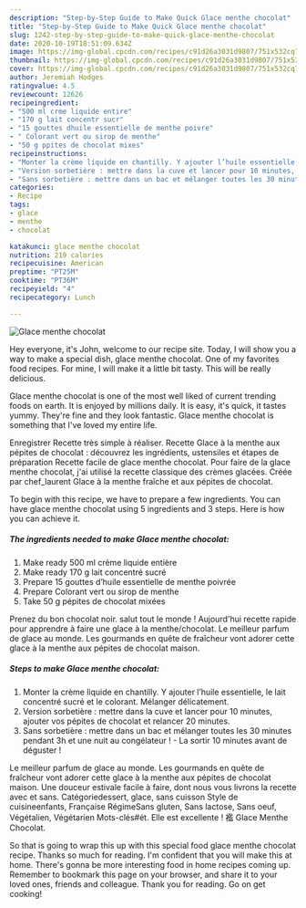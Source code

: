 ```yaml
---
description: "Step-by-Step Guide to Make Quick Glace menthe chocolat"
title: "Step-by-Step Guide to Make Quick Glace menthe chocolat"
slug: 1242-step-by-step-guide-to-make-quick-glace-menthe-chocolat
date: 2020-10-19T18:51:09.634Z
image: https://img-global.cpcdn.com/recipes/c91d26a3031d9807/751x532cq70/glace-menthe-chocolat-photo-principale-de-la-recette.jpg
thumbnail: https://img-global.cpcdn.com/recipes/c91d26a3031d9807/751x532cq70/glace-menthe-chocolat-photo-principale-de-la-recette.jpg
cover: https://img-global.cpcdn.com/recipes/c91d26a3031d9807/751x532cq70/glace-menthe-chocolat-photo-principale-de-la-recette.jpg
author: Jeremiah Hodges
ratingvalue: 4.5
reviewcount: 12626
recipeingredient:
- "500 ml crme liquide entire"
- "170 g lait concentr sucr"
- "15 gouttes dhuile essentielle de menthe poivre"
- " Colorant vert ou sirop de menthe"
- "50 g ppites de chocolat mixes"
recipeinstructions:
- "Monter la crème liquide en chantilly. Y ajouter l’huile essentielle, le lait concentré sucré et le colorant. Mélanger délicatement."
- "Version sorbetière : mettre dans la cuve et lancer pour 10 minutes, ajouter vos pépites de chocolat et relancer 20 minutes."
- "Sans sorbetière : mettre dans un bac et mélanger toutes les 30 minutes pendant 3h et une nuit au congélateur ! La sortir 10 minutes avant de déguster !"
categories:
- Recipe
tags:
- glace
- menthe
- chocolat

katakunci: glace menthe chocolat 
nutrition: 219 calories
recipecuisine: American
preptime: "PT25M"
cooktime: "PT36M"
recipeyield: "4"
recipecategory: Lunch

---
```



![Glace menthe chocolat](https://img-global.cpcdn.com/recipes/c91d26a3031d9807/751x532cq70/glace-menthe-chocolat-photo-principale-de-la-recette.jpg)

Hey everyone, it's John, welcome to our recipe site. Today, I will show you a way to make a special dish, glace menthe chocolat. One of my favorites food recipes. For mine, I will make it a little bit tasty. This will be really delicious.

Glace menthe chocolat is one of the most well liked of current trending foods on earth. It is enjoyed by millions daily. It is easy, it's quick, it tastes yummy. They're fine and they look fantastic. Glace menthe chocolat is something that I've loved my entire life.

Enregistrer Recette très simple à réaliser. Recette Glace à la menthe aux pépites de chocolat : découvrez les ingrédients, ustensiles et étapes de préparation Recette facile de glace menthe chocolat. Pour faire de la glace menthe chocolat, j&#39;ai utilisé la recette classique des crèmes glacées. Créée par chef_laurent Glace à la menthe fraîche et aux pépites de chocolat.


To begin with this recipe, we have to prepare a few ingredients. You can have glace menthe chocolat using 5 ingredients and 3 steps. Here is how you can achieve it.

<!--inarticleads1-->

##### The ingredients needed to make Glace menthe chocolat:

1. Make ready 500 ml crème liquide entière
1. Make ready 170 g lait concentré sucré
1. Prepare 15 gouttes d’huile essentielle de menthe poivrée
1. Prepare  Colorant vert ou sirop de menthe
1. Take 50 g pépites de chocolat mixées


Prenez du bon chocolat noir. salut tout le monde ! Aujourd&#39;hui recette rapide pour apprendre à faire une glace à la menthe/chocolat. Le meilleur parfum de glace au monde. Les gourmands en quête de fraîcheur vont adorer cette glace à la menthe aux pépites de chocolat maison. 

<!--inarticleads2-->

##### Steps to make Glace menthe chocolat:

1. Monter la crème liquide en chantilly. Y ajouter l’huile essentielle, le lait concentré sucré et le colorant. Mélanger délicatement.
1. Version sorbetière : mettre dans la cuve et lancer pour 10 minutes, ajouter vos pépites de chocolat et relancer 20 minutes.
1. Sans sorbetière : mettre dans un bac et mélanger toutes les 30 minutes pendant 3h et une nuit au congélateur ! - La sortir 10 minutes avant de déguster !


Le meilleur parfum de glace au monde. Les gourmands en quête de fraîcheur vont adorer cette glace à la menthe aux pépites de chocolat maison. Une douceur estivale facile à faire, dont nous vous livrons la recette avec et sans. Catégoriedessert, glace, sans cuisson Style de cuisineenfants, Française RégimeSans gluten, Sans lactose, Sans oeuf, Végétalien, Végétarien Mots-clés#ét. Elle est excellente ! 襤 Glace Menthe Chocolat. 

So that is going to wrap this up with this special food glace menthe chocolat recipe. Thanks so much for reading. I'm confident that you will make this at home. There's gonna be more interesting food in home recipes coming up. Remember to bookmark this page on your browser, and share it to your loved ones, friends and colleague. Thank you for reading. Go on get cooking!

